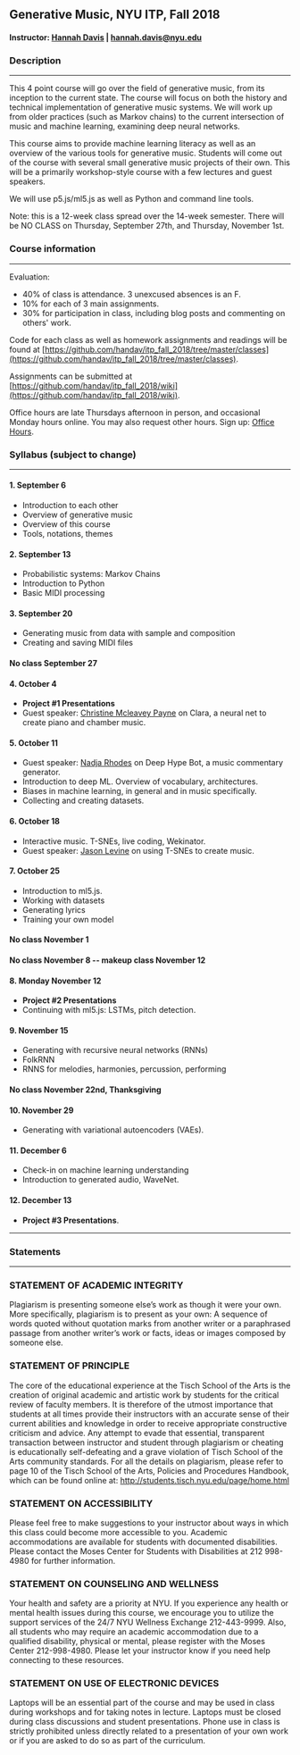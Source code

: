 ## Generative Music, NYU ITP, Fall 2018
#### Instructor: [Hannah Davis](www.hannahishere.com) | hannah.davis@nyu.edu

### Description
--------

This 4 point course will go over the field of generative music, from its inception to the current state. The course will focus on both the history and technical implementation of generative music systems. We will work up from older practices (such as Markov chains) to the current intersection of music and machine learning, examining deep neural networks. 

This course aims to provide machine learning literacy as well as an overview of the various tools for generative music. Students will come out of the course with several small generative music projects of their own. This will be a primarily workshop-style course with a few lectures and guest speakers.

We will use p5.js/ml5.js as well as Python and command line tools.

Note: this is a 12-week class spread over the 14-week semester. There will be NO CLASS on Thursday, September 27th, and Thursday, November 1st.

### Course information
--------

Evaluation:
  * 40% of class is attendance. 3 unexcused absences is an F.
  * 10% for each of 3 main assignments.
  * 30% for participation in class, including blog posts and commenting on others' work.

Code for each class as well as homework assignments and readings will be found at [https://github.com/handav/itp_fall_2018/tree/master/classes](https://github.com/handav/itp_fall_2018/tree/master/classes).

Assignments can be submitted at [https://github.com/handav/itp_fall_2018/wiki](https://github.com/handav/itp_fall_2018/wiki).

Office hours are late Thursdays afternoon in person, and occasional Monday hours online. You may also request other hours. Sign up: [Office Hours](https://calendar.google.com/calendar/selfsched?sstoken=UUZoQjJnV3BlVEZsfGRlZmF1bHR8NzczMmJkYWNkYTEyOWFjZDRlZDJmODZjMmI0NDNjNjI).


### Syllabus (subject to change)
--------

#### 1. September 6
  * Introduction to each other
  * Overview of generative music
  * Overview of this course 
  * Tools, notations, themes 

#### 2. September 13

  * Probabilistic systems: Markov Chains
  * Introduction to Python
  * Basic MIDI processing

#### 3. September 20

  * Generating music from data with sample and composition
  * Creating and saving MIDI files

#### **No class September 27**

#### 4. October 4

  * **Project #1 Presentations**
  * Guest speaker: [Christine Mcleavey Payne](http://christinemcleavey.com/) on Clara, a neural net to create piano and chamber music.

#### 5. October 11

  * Guest speaker: [Nadja Rhodes](https://iconix.github.io/) on Deep Hype Bot, a music commentary generator.
  * Introduction to deep ML. Overview of vocabulary, architectures.
  * Biases in machine learning, in general and in music specifically.
  * Collecting and creating datasets.

#### 6. October 18
  * Interactive music. T-SNEs, live coding, Wekinator.
  * Guest speaker: [Jason Levine](https://www.instagram.com/livecodez) on using T-SNEs to create music.

#### 7. October 25
  * Introduction to ml5.js.
  * Working with datasets
  * Generating lyrics
  * Training your own model

#### **No class November 1**

#### **No class November 8 -- makeup class November 12**

#### 8. **Monday** November 12
  * **Project #2 Presentations**
  * Continuing with ml5.js: LSTMs, pitch detection.

#### 9. November 15
  * Generating with recursive neural networks (RNNs)
  * FolkRNN
  * RNNS for melodies, harmonies, percussion, performing

#### **No class November 22nd, Thanksgiving**

#### 10. November 29
  * Generating with variational autoencoders (VAEs).

#### 11. December 6
  * Check-in on machine learning understanding
  * Introduction to generated audio, WaveNet.

#### 12. December 13
  * **Project #3 Presentations**.




--------

### Statements
--------

### STATEMENT OF ACADEMIC INTEGRITY

Plagiarism is presenting someone else’s work as though it were your own. More specifically, plagiarism is to present as your own: A sequence of words quoted without quotation marks from another writer or a paraphrased passage from another writer’s work or facts, ideas or images composed by someone else.

### STATEMENT OF PRINCIPLE

The core of the educational experience at the Tisch School of the Arts is the creation of original academic and artistic work by students for the critical review of faculty members.  It is therefore of the utmost importance that students at all times provide their instructors with an accurate sense of their current abilities and knowledge in order to receive appropriate constructive criticism and advice.  Any attempt to evade that essential, transparent transaction between instructor and student through plagiarism or cheating is educationally self-defeating and a grave violation of Tisch School of the Arts community standards.  For all the details on plagiarism, please refer to page 10 of the Tisch School of the Arts, Policies and Procedures Handbook, which can be found online at: http://students.tisch.nyu.edu/page/home.html

### STATEMENT ON ACCESSIBILITY

Please feel free to make suggestions to your instructor about ways in which this class could become more accessible to you.  Academic accommodations are available for students with documented disabilities. Please contact the Moses Center for Students with Disabilities at 212 998-4980 for further information.

### STATEMENT ON COUNSELING AND WELLNESS

Your health and safety are a priority at NYU. If you experience any health or mental health issues during this course, we encourage you to utilize the support services of the 24/7 NYU Wellness Exchange 212-443-9999. Also, all students who may require an academic accommodation due to a qualified disability, physical or mental, please register with the Moses Center 212-998-4980. Please let your instructor know if you need help connecting to these resources.

### STATEMENT ON USE OF ELECTRONIC DEVICES

Laptops will be an essential part of the course and may be used in class during workshops and for taking notes in lecture. Laptops must be closed during class discussions and student presentations.  Phone use in class is strictly prohibited unless directly related to a presentation of your own work or if you are asked to do so as part of the curriculum.


